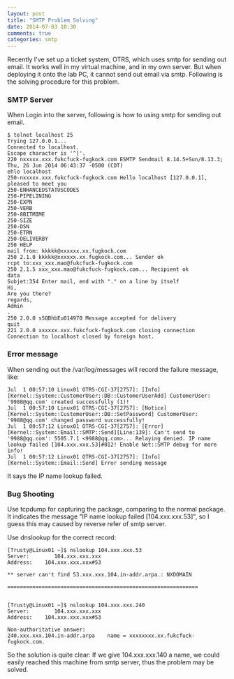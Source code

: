 ```yaml
---
layout: post
title: "SMTP Problem Solving"
date: 2014-07-03 10:30
comments: true
categories: smtp
---
```

Recently I've set up a ticket system, OTRS, which uses smtp for sending out email. It works well in my virtual machine, and in my own server. But when deploying it onto the lab PC, it cannot send out email via smtp. Following is the solving procedure for this problem.    
### SMTP Server
When Login into the server, following is how to using smtp for sending out email.    

```
$ telnet localhost 25
Trying 127.0.0.1...
Connected to localhost.
Escape character is '^]'.
220 nxxxxx.xxx.fukcfuck-fugkock.com ESMTP Sendmail 8.14.5+Sun/8.13.3; Thu, 26 Jun 2014 06:43:37 -0500 (CDT)
ehlo localhost
250-nxxxxx.xxx.fukcfuck-fugkock.com Hello localhost [127.0.0.1], pleased to meet you
250-ENHANCEDSTATUSCODES
250-PIPELINING
250-EXPN
250-VERB
250-8BITMIME
250-SIZE
250-DSN
250-ETRN
250-DELIVERBY
250 HELP
mail from: kkkkk@xxxxxx.xx.fugkock.com
250 2.1.0 kkkkk@xxxxxx.xx.fugkock.com... Sender ok
rcpt to:xxx_xxx.mao@fukcfuck-fugkock.com
250 2.1.5 xxx_xxx.mao@fukcfuck-fugkock.com... Recipient ok
data
Subjet:354 Enter mail, end with "." on a line by itself
Hi,
Are you there?
regards,
Admin
.
250 2.0.0 s5QBhbEu014970 Message accepted for delivery
quit
221 2.0.0 xxxxxx.xxx.fukcfuck-fugkock.com closing connection
Connection to localhost closed by foreign host.

```

### Error message
When sending out the /var/log/messages will record the failure message, like: 

```
Jul  1 00:57:10 Linux01 OTRS-CGI-37[2757]: [Info][Kernel::System::CustomerUser::DB::CustomerUserAdd] CustomerUser: '9988@qq.com' created successfully (1)!
Jul  1 00:57:10 Linux01 OTRS-CGI-37[2757]: [Notice][Kernel::System::CustomerUser::DB::SetPassword] CustomerUser: '9988@qq.com' changed password successfully!
Jul  1 00:57:12 Linux01 OTRS-CGI-37[2757]: [Error][Kernel::System::Email::SMTP::Send][Line:139]: Can't send to '9988@qq.com': 5505.7.1 <9988@qq.com>... Relaying denied. IP name lookup failed [104.xxx.xxx.53]#012! Enable Net::SMTP debug for more info!
Jul  1 00:57:12 Linux01 OTRS-CGI-37[2757]: [Info][Kernel::System::Email::Send] Error sending message

```

It says the IP name lookup failed.     
### Bug Shooting
Use tcpdump for capturing the package, comparing to the normal package.    
It indicates the message "IP name lookup failed [104.xxx.xxx.53]", so I guess this may caused by reverse refer of smtp server.   

Use dnslookup for the correct record:    

```
[Trusty@Linux01 ~]$ nslookup 104.xxx.xxx.53
Server:        104.xxx.xxx.xxx
Address:    104.xxx.xxx.xxx#53

** server can't find 53.xxx.xxx.104.in-addr.arpa.: NXDOMAIN

=============================================================


[Trusty@Linux01 ~]$ nslookup 104.xxx.xxx.240
Server:        104.xxx.xxx.xxx
Address:    104.xxx.xxx.xxx#53

Non-authoritative answer:
240.xxx.xxx.104.in-addr.arpa    name = xxxxxxxx.xx.fukcfuck-fugkock.com.

```

So the solution is quite clear: If we give 104.xxx.xxx.140 a name, we could easily reached this machine from smtp server, thus the problem may be solved.    
